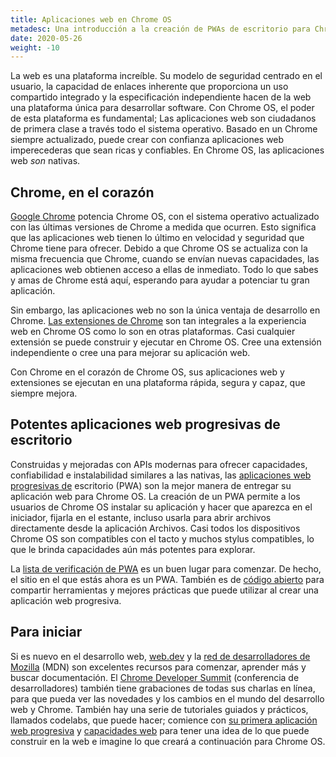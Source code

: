 ```yaml
---
title: Aplicaciones web en Chrome OS
metadesc: Una introducción a la creación de PWAs de escritorio para Chrome OS.
date: 2020-05-26
weight: -10
---
```


La web es una plataforma increíble. Su modelo de seguridad centrado en el usuario, la capacidad de enlaces inherente que proporciona un uso compartido integrado y la especificación independiente hacen de la web una plataforma única para desarrollar software. Con Chrome OS, el poder de esta plataforma es fundamental; Las aplicaciones web son ciudadanos de primera clase a través todo el sistema operativo. Basado en un Chrome siempre actualizado, puede crear con confianza aplicaciones web imperecederas que sean ricas y confiables. En Chrome OS, las aplicaciones web _son_ nativas.

## Chrome, en el corazón

[Google Chrome](https://www.google.com/chrome/?hl={{locale.code}}) potencia Chrome OS, con el sistema operativo actualizado con las últimas versiones de Chrome a medida que ocurren. Esto significa que las aplicaciones web tienen lo último en velocidad y seguridad que Chrome tiene para ofrecer. Debido a que Chrome OS se actualiza con la misma frecuencia que Chrome, cuando se envían nuevas capacidades, las aplicaciones web obtienen acceso a ellas de inmediato. Todo lo que sabes y amas de Chrome está aquí, esperando para ayudar a potenciar tu gran aplicación.

Sin embargo, las aplicaciones web no son la única ventaja de desarrollo en Chrome. [Las extensiones de Chrome](https://developer.chrome.com/extensions) son tan integrales a la experiencia web en Chrome OS como lo son en otras plataformas. Casi cualquier extensión se puede construir y ejecutar en Chrome OS. Cree una extensión independiente o cree una para mejorar su aplicación web.

Con Chrome en el corazón de Chrome OS, sus aplicaciones web y extensiones se ejecutan en una plataforma rápida, segura y capaz, que siempre mejora.

## Potentes aplicaciones web progresivas de escritorio

Construidas y mejoradas con APIs modernas para ofrecer capacidades, confiabilidad e instalabilidad similares a las nativas, las [aplicaciones web progresivas de](https://web.dev/what-are-pwas/) escritorio (PWA) son la mejor manera de entregar su aplicación web para Chrome OS. La creación de un PWA permite a los usuarios de Chrome OS instalar su aplicación y hacer que aparezca en el iniciador, fijarla en el estante, incluso usarla para abrir archivos directamente desde la aplicación Archivos. Casi todos los dispositivos Chrome OS son compatibles con el tacto y muchos stylus compatibles, lo que le brinda capacidades aún más potentes para explorar.

La [lista de verificación de PWA](https://web.dev/pwa-checklist/) es un buen lugar para comenzar. De hecho, el sitio en el que estás ahora es un PWA. También es de [código abierto](https://github.com/chromeos/chromeos.dev) para compartir herramientas y mejores prácticas que puede utilizar al crear una aplicación web progresiva.

## Para iniciar

Si es nuevo en el desarrollo web, [web.dev](https://web.dev/) y la [red de desarrolladores de Mozilla](https://developer.mozilla.org/en-US/) (MDN) son excelentes recursos para comenzar, aprender más y buscar documentación. El [Chrome Developer Summit](https://developer.chrome.com/devsummit/) (conferencia de desarrolladores) también tiene grabaciones de todas sus charlas en línea, para que pueda ver las novedades y los cambios en el mundo del desarrollo web y Chrome. También hay una serie de tutoriales guiados y prácticos, llamados codelabs, que puede hacer; comience con [su primera aplicación web progresiva](https://codelabs.developers.google.com/codelabs/your-first-pwapp/index.html#0) y [capacidades web](https://codelabs.developers.google.com/codelabs/web-capabilities/index.html) para tener una idea de lo que puede construir en la web e imagine lo que creará a continuación para Chrome OS.
